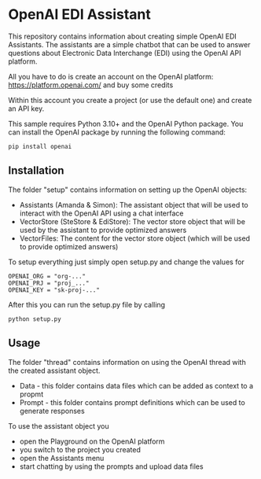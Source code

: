 # OpenAI EDI Assistant

This repository contains information about creating simple OpenAI EDI Assistants. The assistants are a simple chatbot that can be used to answer questions about Electronic Data Interchange (EDI) using the OpenAI API platform.

All you have to do is create an account on the OpenAI platform: https://platform.openai.com/ and buy some credits

Within this account you create a project (or use the default one) and create an API key.

This sample requires Python 3.10+ and the OpenAI Python package. You can install the OpenAI package by running the following command:
```
pip install openai
```

## Installation
The folder "setup" contains information on setting up the OpenAI objects:
- Assistants (Amanda & Simon): The assistant object that will be used to interact with the OpenAI API using a chat interface
- VectorStore (SteStore & EdiStore): The vector store object that will be used by the assistant to provide optimized answers
- VectorFiles: The content for the vector store object (which will be used to provide optimized answers)

To setup everything just simply open setup.py and change the values for
```
OPENAI_ORG = "org-..."
OPENAI_PRJ = "proj_..."
OPENAI_KEY = "sk-proj-..."
```

After this you can run the setup.py file by calling
```
python setup.py
``` 

## Usage
The folder "thread" contains information on using the OpenAI thread with the created assistant object.
- Data - this folder contains data files which can be added as context to a propmt
- Prompt - this folder contains prompt definitions which can be used to generate responses

To use the assistant object you
- open the Playground on the OpenAI platform
- you switch to the project you created
- open the Assistants menu
- start chatting by using the prompts and upload data files